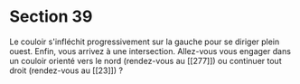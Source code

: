 # Section 39

Le couloir s'infléchit progressivement sur la gauche pour se diriger plein ouest. Enfin, vous arrivez à une intersection. Allez-vous vous engager dans un couloir orienté vers le nord (rendez-vous au [[277]]) ou continuer tout droit (rendez-vous au [[23]]) ?